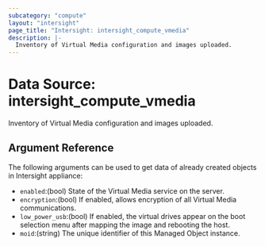 ```yaml
---
subcategory: "compute"
layout: "intersight"
page_title: "Intersight: intersight_compute_vmedia"
description: |-
  Inventory of Virtual Media configuration and images uploaded.
---
```


# Data Source: intersight_compute_vmedia
Inventory of Virtual Media configuration and images uploaded.
## Argument Reference
The following arguments can be used to get data of already created objects in Intersight appliance:
* `enabled`:(bool) State of the Virtual Media service on the server. 
* `encryption`:(bool) If enabled, allows encryption of all Virtual Media communications. 
* `low_power_usb`:(bool) If enabled, the virtual drives appear on the boot selection menu after mapping the image and rebooting the host. 
* `moid`:(string) The unique identifier of this Managed Object instance. 
